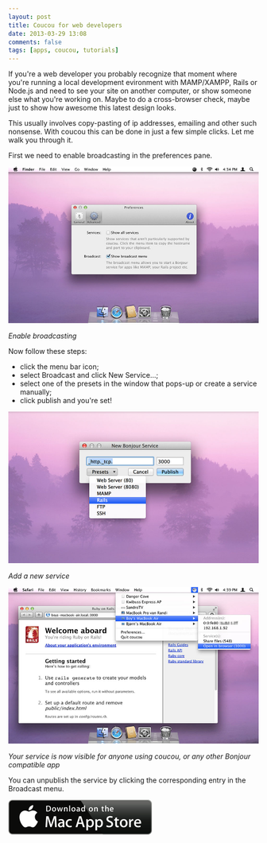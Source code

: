 ```yaml
---
layout: post
title: Coucou for web developers
date: 2013-03-29 13:08
comments: false
tags: [apps, coucou, tutorials]
---
```


If you're a web developer you probably recognize that moment where you're running a local development evironment with MAMP/XAMPP, Rails or Node.js and need to see your site on another computer, or show someone else what you're working on. Maybe to do a cross-browser check, maybe just to show how awesome this latest design looks.

This usually involves copy-pasting of ip addresses, emailing and other such nonsense. With coucou this can be done in just a few simple clicks. Let me walk you through it.

First we need to enable broadcasting in the preferences pane.

![Enable broadcasting](/assets/img/old/apps/coucou/screenshots/coucou-preferences2.jpg)

*Enable broadcasting*

Now follow these steps:

<!-- more -->

* click the menu bar icon;
* select Broadcast and click New Service...;
* select one of the presets in the window that pops-up or create a service manually;
* click publish and you're set!

![Add a new service](/assets/img/old/apps/coucou/screenshots/coucou-newservice.jpg)

*Add a new service*

![Find a custom service](/assets/img/old/apps/coucou/screenshots/coucou-rails.jpg)

*Your service is now visible for anyone using coucou, or any other Bonjour compatible app*

You can unpublish the service by clicking the corresponding entry in the Broadcast menu.

[![Available on the Mac App Store](/assets/img/old/MacAppStore_download.png)](https://itunes.apple.com/app/coucou/id620436774)
